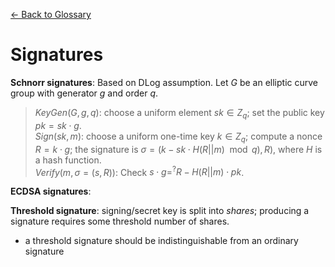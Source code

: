 [&larr; Back to Glossary](../glossary.md)

# Signatures

**Schnorr signatures**: Based on DLog assumption. Let $G$ be an elliptic curve group with generator $g$ and order $q$.
> $KeyGen(G, g, q)$: choose a uniform element $sk \in Z_q$; set the public key $pk = sk \cdot g$.  
> $Sign(sk, m)$: choose a uniform one-time key $k \in Z_q$; compute a nonce $R = k \cdot g$; the signature is $\sigma = (k - sk \cdot H(R || m ) \mod q), R)$, where $H$ is a hash function.  
> $Verify(m, \sigma = (s,R))$: Check $s \cdot g =^? R - H(R || m) \cdot pk$.

**ECDSA signatures**:

**Threshold signature**: signing/secret key is split into _shares_; producing a signature requires some threshold number of shares.
- a threshold signature should be indistinguishable from an ordinary signature
